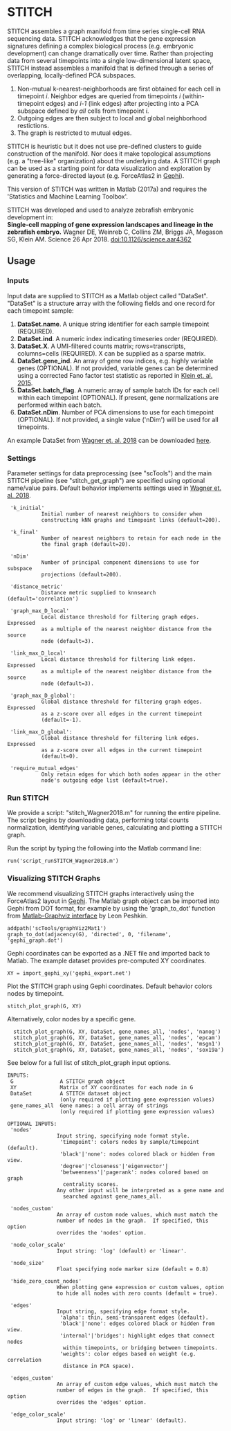 STITCH
=========

STITCH assembles a graph manifold from time series single-cell RNA sequencing data.  STITCH acknowledges that the gene expression signatures defining a complex biological process (e.g. embryonic development) can change dramatically over time.  Rather than projecting data from several timepoints into a single low-dimensional latent space, STITCH instead assembles a manifold that is defined through a series of overlapping, locally-defined PCA subspaces.

1. Non-mutual k-nearest-neighborhoods are first obtained for each cell in timepoint _i_. Neighbor edges are queried from timepoints _i_ (within-timepoint edges) and _i-1_ (link edges) after projecting into a PCA subspace defined by _all_ cells from timepoint _i_.  
2. Outgoing edges are then subject to local and global neighborhood restictions.
3. The graph is restricted to mutual edges.

STITCH is heuristic but it does not use pre-defined clusters to guide construction of the manifold.  Nor does it make topological assumptions (e.g. a "tree-like" organization) about the underlying data.  A STITCH graph can be used as a starting point for data visualization and exploration by generating a force-directed layout (e.g. ForceAtlas2 in [Gephi](https://gephi.org/)).

This version of STITCH was written in Matlab (2017a) and requires the 'Statistics and Machine Learning Toolbox'.

STITCH was developed and used to analyze zebrafish embryonic development in:  
**Single-cell mapping of gene expression landscapes and lineage in the zebrafish embryo.**  Wagner DE, Weinreb C, Collins ZM, Briggs JA, Megason SG, Klein AM. Science 26 Apr 2018. [doi:10.1126/science.aar4362](http://science.sciencemag.org/content/early/2018/04/25/science.aar4362)


## Usage ##

### Inputs ###
Input data are supplied to STITCH as a Matlab object called "DataSet".  "DataSet" is a structure array with the following fields and one record for each timepoint sample:
1. **DataSet.name**. A unique string identifier for each sample timepoint (REQUIRED).
2. **DataSet.ind**.  A numeric index indicating timeseries order (REQUIRED).
3. **DataSet.X**.  A UMI-filtered counts matrix; rows=transcripts, columns=cells (REQUIRED).  X can be supplied as a sparse matrix.  
4. **DataSet.gene_ind**.  An array of gene row indices, e.g. highly variable genes (OPTIONAL). If not provided, variable genes can be determined  using a corrected Fano factor test statistic as reported in [Klein et. al. 2015](https://doi.org/10.1016/j.cell.2015.04.044).
5. **DataSet.batch_flag**. A numeric array of sample batch IDs for each cell within each timepoint (OPTIONAL). If present, gene normalizations are performed within each batch.
6. **DataSet.nDim**. Number of PCA dimensions to use for each timepoint (OPTIONAL). If not provided, a single value ('nDim') will be used for all timepoints.

An example DataSet from [Wagner et. al. 2018](http://science.sciencemag.org/content/early/2018/04/25/science.aar4362) can be downloaded [here](https://kleintools.hms.harvard.edu/paper_websites/wagner_zebrafish_timecourse2018/WagnerScience2018.mat).


### Settings ###
Parameter settings for data preprocessing (see "scTools") and the main STITCH pipeline (see "stitch_get_graph") are specified using optional name/value pairs.  Default behavior implements settings used in [Wagner et. al. 2018](http://science.sciencemag.org/content/early/2018/04/25/science.aar4362).

```
 'k_initial'
           Initial number of nearest neighbors to consider when
           constructing kNN graphs and timepoint links (default=200).

 'k_final'
           Number of nearest neighbors to retain for each node in the
           the final graph (default=20).

 'nDim'
           Number of principal component dimensions to use for subspace
           projections (default=200).

 'distance_metric'
           Distance metric supplied to knnsearch (default='correlation') 

 'graph_max_D_local'
           Local distance threshold for filtering graph edges. Expressed 
           as a multiple of the nearest neighbor distance from the source 
           node (default=3).

 'link_max_D_local'
           Local distance threshold for filtering link edges. Expressed 
           as a multiple of the nearest neighbor distance from the source 
           node (default=3).

 'graph_max_D_global':
           Global distance threshold for filtering graph edges. Expressed 
           as a z-score over all edges in the current timepoint 
           (default=-1).
           
 'link_max_D_global':
           Global distance threshold for filtering link edges. Expressed 
           as a z-score over all edges in the current timepoint 
           (default=0).           
           
 'require_mutual_edges'
           Only retain edges for which both nodes appear in the other 
           node's outgoing edge list (default=true).
```


### Run STITCH ###

We provide a script: "stitch_Wagner2018.m" for running the entire pipeline.  The script begins by downloading data, performing total counts normalization, identifying variable genes, calculating and plotting a STITCH graph.

Run the script by typing the following into the Matlab command line:     
  ```
  run('script_runSTITCH_Wagner2018.m')
  ```

### Visualizing STITCH Graphs ###

We recommend visualizing STITCH graphs interactively using the ForceAtlas2 layout in [Gephi](https://gephi.org/). The Matlab graph object can be imported into Gephi from DOT format, for example by using the 'graph_to_dot' function from [Matlab-Graphviz interface](https://www.mathworks.com/matlabcentral/fileexchange/4518-matlab-graphviz-interface) by Leon Peshkin.  
  ```
  addpath('scTools/graphViz2Mat1')
  graph_to_dot(adjacency(G), 'directed', 0, 'filename', 'gephi_graph.dot')
  ```

Gephi coordinates can be exported as a .NET file and imported back to Matlab.  The example dataset provides pre-computed XY coordinates.  
  ```
  XY = import_gephi_xy('gephi_export.net')
  ```

Plot the STITCH graph using Gephi coordinates. Default behavior colors nodes by timepoint.    
  ```
  stitch_plot_graph(G, XY)
  ```

Alternatively, color nodes by a specific gene.  
```
  stitch_plot_graph(G, XY, DataSet, gene_names_all, 'nodes', 'nanog')
  stitch_plot_graph(G, XY, DataSet, gene_names_all, 'nodes', 'epcam')
  stitch_plot_graph(G, XY, DataSet, gene_names_all, 'nodes', 'msgn1')
  stitch_plot_graph(G, XY, DataSet, gene_names_all, 'nodes', 'sox19a')
```
See below for a full list of stitch_plot_graph input options.
```
INPUTS:
 G               A STITCH graph object
 XY              Matrix of XY coordinates for each node in G 
 DataSet         A STITCH dataset object 
                 (only required if plotting gene expression values)
 gene_names_all  Gene names: a cell array of strings 
                 (only required if plotting gene expression values)

OPTIONAL INPUTS:
 'nodes'
                Input string, specifying node format style.  
                 'timepoint': colors nodes by sample/timepoint (default).
                 'black'|'none': nodes colored black or hidden from view.
                 'degree'|'closeness'|'eigenvector'|
                 'betweenness'|'pagerank': nodes colored based on graph 
                  centrality scores.
                Any other input will be interpreted as a gene name and
                  searched against gene_names_all.                 

 'nodes_custom' 
                An array of custom node values, which must match the 
                number of nodes in the graph.  If specified, this option 
                overrides the 'nodes' option.

 'node_color_scale'
                Input string: 'log' (default) or 'linear'.

 'node_size'
                Float specifying node marker size (default = 0.8) 

 'hide_zero_count_nodes'
                When plotting gene expression or custom values, option 
                to hide all nodes with zero counts (default = true).

 'edges'
                Input string, specifying edge format style. 
                 'alpha': thin, semi-transparent edges (default).
                 'black'|'none': edges colored black or hidden from view.
                 'internal'|'bridges': highlight edges that connect nodes
                  within timepoints, or bridging between timepoints.
                 'weights': color edges based on weight (e.g. correlation
                  distance in PCA space).

 'edges_custom'
                An array of custom edge values, which must match the 
                number of edges in the graph.  If specified, this option 
                overrides the 'edges' option.

 'edge_color_scale'
                Input string: 'log' or 'linear' (default).
```







